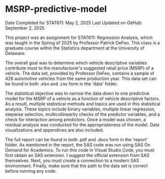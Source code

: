 # MSRP-predictive-model
Date Completed for STAT611: May 2, 2025
Last Updated on GitHub: September 2, 2025

This project was an assignment for STAT611: Regression Analysis, which was taught in the Spring of 2025 by Professor Patrick DeFeo. This class is a graduate course within the Statistics department at the University of Delaware.

The overall goal was to determine which vehicle descriptive variables contribute most to the manufacturer's suggested retail price (MSRP) of a vehicle. The data set, provided by Professor DeFeo, contains a sample of 428 automotive vehicles from the same production year. This data set can be found in both .xlsx and .csv form in the 'data' folder.

The statistical objective was to narrow the data down to one predictive model for the MSRP of a vehicle as a function of vehicle descriptive factors. As a result, multiple statistical methods and topics are used in this statistical analysis. These topics include binary variables, multiple linear regression, stepwise selection, multicollinearity checks of the predictor variables, and a check for interaction among predictors. Once a model was chosen, a residual analysis was conducted for the appropriateness of the model. Data visualizations and appendices are also included.

The full report can be found in both .pdf and .docx form in the 'report' folder. As mentioned in the report, the SAS code was run using SAS On Demand for Academics. To run this code in Visual Studio Code, you must first obtain an SAS extension. I suggest the official extension from SAS themselves. Next, you must create a connection to a modern SAS environment. Finally, make sure that the path to the data set is correct before running any code.